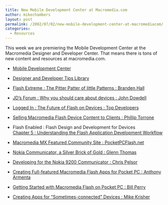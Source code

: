 ```yaml
---
title: New Mobile Development Center at Macromedia.com
author: mikechambers
layout: post
permalink: /2002/07/02/new-mobile-development-center-at-macromediacom/
categories:
  - Resources
---
```



This week we are premiering the Mobile Development Center at the Macromedia Designer and Developer Center. That means there is tons of new content and resources at macromedia.com.  
  
*   [Mobile Development Center][1]
  
*   [Designer and Developer Tips Library][2]
  
*   [Flash Extreme : The Pitter Patter of little Patterns : Branden Hall][3]
  
*   [JD&#8217;s Forum : Why you should care about devices : John Dowdell][4]
  
*   [Logged In : The Future of Flash on Devices : Top Developers][5]
  
*   [Selling Macromedia Flash Device Content to Clients : Phillip Torrone][6]
  
*   Flash Enabled : Flash Design and Development for Devices  
    [Chapter 5 : Understanding the Flash Application Development Workflow][7]
  
*   [Macromedia MX Featured Community Site : PocketPCFlash.net][8]
  
*   [Nokia Communicator, a Silver Brick of Gold : Glenn Thomas][9]
  
*   [Developing for the Nokia 9200 Communicator : Chris Pelsor][10]
  
*   [Creating Full-featured Macromedia Flash Apps for Pocket PC : Anthony Armenta][11]
  
*   [Getting Started with Macromedia Flash on Pocket PC : Bill Perry][12]
  
*   [Creating Apps for &#8220;Sometimes-connected&#8221; Devices : Mike Krisher][13]

 [1]: http://www.macromedia.com/desdev/mobile/
 [2]: http://www.macromedia.com/desdev/tips_library/about.html
 [3]: http://www.macromedia.com/desdev/mx/flash/extreme/
 [4]: http://www.macromedia.com/desdev/jd_forum/jd011.html
 [5]: http://www.macromedia.com/desdev/logged_in/index.html
 [6]: http://www.macromedia.com/desdev/mobile/articles/device_content.html
 [7]: http://www.macromedia.com/desdev/mobile/articles/flash_enabled.html
 [8]: http://www.macromedia.com/desdev/mx/flash/site_reviews/
 [9]: http://www.macromedia.com/desdev/mobile/articles/nokia_comm_dev.html
 [10]: http://www.macromedia.com/desdev/mobile/articles/nokia_resources.html
 [11]: http://www.macromedia.com/desdev/mobile/articles/flashassist.html
 [12]: http://www.macromedia.com/desdev/mobile/articles/f5_ppc.html
 [13]: http://www.macromedia.com/desdev/mobile/articles/sometimes_connected.html
